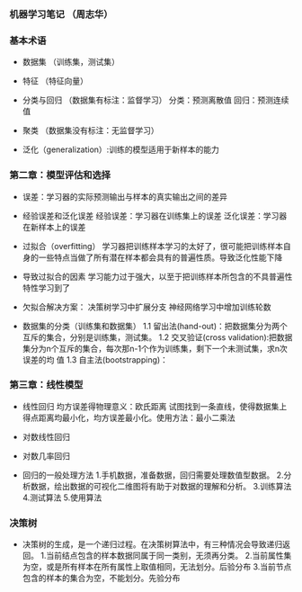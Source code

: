 ### 机器学习笔记 （周志华）

### 基本术语

- 数据集 （训练集，测试集）

- 特征 （特征向量）
 
 - 分类与回归 （数据集有标注：监督学习）
    分类：预测离散值
    回归：预测连续值

- 聚类 （数据集没有标注：无监督学习）

- 泛化（generalization）:训练的模型适用于新样本的能力

### 第二章：模型评估和选择

- 误差：学习器的实际预测输出与样本的真实输出之间的差异

- 经验误差和泛化误差
    经验误差：学习器在训练集上的误差
    泛化误差：学习器在新样本上的误差

- 过拟合（overfitting）
    学习器把训练样本学习的太好了，很可能把训练样本自身的一些特点当做了所有潜在样本都会具有的普遍性质。导致泛化性能下降

- 导致过拟合的因素
    学习能力过于强大，以至于把训练样本所包含的不具普遍性特性学习到了

- 欠拟合解决方案：
    决策树学习中扩展分支
    神经网络学习中增加训练轮数

- 数据集的分类（训练集和数据集）
    1.1 留出法(hand-out)：把数据集分为两个互斥的集合，分别是训练集，测试集。
    1.2 交叉验证(cross validation):把数据集分为n个互斥的集合，每次那n-1个作为训练集，剩下一个未测试集，求n次误差的均     值
    1.3 自主法(bootstrapping)：

### 第三章：线性模型
  
- 线性回归
    均方误差得物理意义：欧氏距离 
    试图找到一条直线，使得数据集上得点距离均最小化，均方误差最小化。使用方法：最小二乘法

- 对数线性回归

- 对数几率回归

- 回归的一般处理方法
1.手机数据，准备数据，回归需要处理数值型数据。
2.分析数据，绘出数据的可视化二维图将有助于对数据的理解和分析。
3.训练算法
4.测试算法
5.使用算法


### 决策树

- 决策树的生成，是一个递归过程。在决策树算法中，有三种情况会导致递归返回。
    1.当前结点包含的样本数据同属于同一类别，无须再分类。
    2.当前属性集为空，或是所有样本在所有属性上取值相同，无法划分。后验分布
    3.当前节点包含的样本的集合为空，不能划分。先验分布

